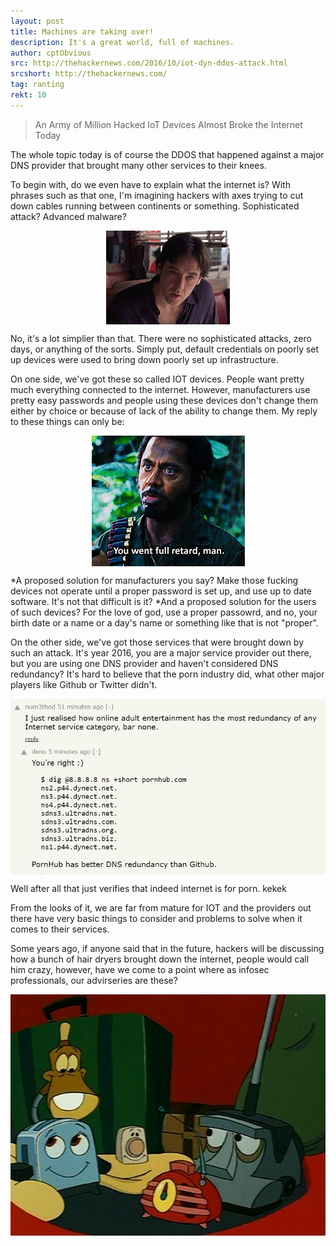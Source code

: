 ```yaml
---
layout: post
title: Machines are taking over!
description: It's a great world, full of machines.
author: cptObvious
src: http://thehackernews.com/2016/10/iot-dyn-ddos-attack.html
srcshort: http://thehackernews.com/
tag: ranting
rekt: 10
---
```

<blockquote>An Army of Million Hacked IoT Devices Almost Broke the Internet Today</blockquote>
<justify>
	<p>
		The whole topic today is of course the DDOS that happened against a major DNS provider that brought many other services to their knees.
	</p>
	<p>
		To begin with, do we even have to explain what the internet is? With phrases such as that one, I'm imagining hackers with axes trying to cut down cables running between continents or something.
		Sophisticated attack? Advanced malware?
	</p>
</justify>
<center>
<img src="/static/img/facepalm.gif" align="center">	
</center>


<justify>
	<p>
		No, it's a lot simplier than that. There were no sophisticated attacks, zero days, or anything of the sorts. Simply put, default credentials on poorly set up devices were used to bring down poorly set up infrastructure.
	</p>
	<p>
		On one side, we've got these so called IOT devices. People want pretty much everything connected to the internet. However, manufacturers use pretty easy passwords and people using these devices don't change them either by choice or because of lack of the ability to change them. My reply to these things can only be:
	</p>
</justify>
<center>
<img src="/static/img/fullretard.gif" align="center">
</center>
<justify>
	<p>
		*A proposed solution for manufacturers you say? Make those fucking devices not operate until a proper password is set up, and use up to date software. It's not that difficult is it?
		*And a proposed solution for the users of such devices? For the love of god, use a proper passowrd, and no, your birth date or a name or a day's name or something like that is not "proper".
	</p>
	<p>
		On the other side, we've got those services that were brought down by such an attack. It's year 2016, you are a major service provider out there, but you are using one DNS provider and haven't considered DNS redundancy? It's hard to believe that the porn industry did, what other major players like Github or Twitter didn't.
	</p>
</justify>
<center>
<img src="/static/img/dnsredundancy.jpg" align="center">
</center>
<justify>
	<p>
		Well after all that just verifies that indeed internet is for porn. kekek
	</p>
	<p>
		From the looks of it, we are far from mature for IOT and the providers out there have very basic things to consider and problems to solve when it comes to their services.
	</p>
	<p>		
		Some years ago, if anyone said that in the future, hackers will be discussing how a bunch of hair dryers brought down the internet, people would call him crazy, however, have we come to a point where as infosec professionals, our advirseries are these?
	</p>
</justify>
<center>
	<img src="/static/img/appliancies.jpg">
</center>
